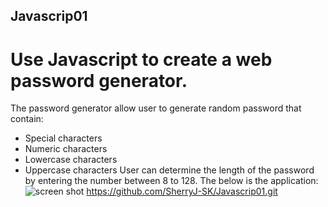 ## Javascrip01
# Use Javascript to create a web password generator.
The password generator allow user to generate random password that contain:
- Special characters
- Numeric characters
- Lowercase characters
- Uppercase characters
User can determine the length of the password by entering the number between 8 to 128.
The below is the application:
![screen shot](assets/images/screenshot.png)
https://github.com/SherryJ-SK/Javascrip01.git



